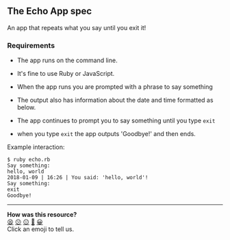 ## The Echo App spec

An app that repeats what you say until you exit it!

### Requirements

- The app runs on the command line.

- It's fine to use Ruby or JavaScript.

- When the app runs you are prompted with a phrase to say something

- The output also has information about the date and time formatted as below.

- The app continues to prompt you to say something until you type `exit`

- when you type `exit` the app outputs 'Goodbye!' and then ends.

Example interaction:

```
$ ruby echo.rb
Say something:
hello, world
2018-01-09 | 16:26 | You said: 'hello, world'!
Say something:
exit
Goodbye!
```

<!-- BEGIN GENERATED SECTION DO NOT EDIT -->

---

**How was this resource?**  
[😫](https://airtable.com/shrUJ3t7KLMqVRFKR?prefill_Repository=skills-workshops&prefill_File=process_review/exercises/echo/README.md&prefill_Sentiment=😫) [😕](https://airtable.com/shrUJ3t7KLMqVRFKR?prefill_Repository=skills-workshops&prefill_File=process_review/exercises/echo/README.md&prefill_Sentiment=😕) [😐](https://airtable.com/shrUJ3t7KLMqVRFKR?prefill_Repository=skills-workshops&prefill_File=process_review/exercises/echo/README.md&prefill_Sentiment=😐) [🙂](https://airtable.com/shrUJ3t7KLMqVRFKR?prefill_Repository=skills-workshops&prefill_File=process_review/exercises/echo/README.md&prefill_Sentiment=🙂) [😀](https://airtable.com/shrUJ3t7KLMqVRFKR?prefill_Repository=skills-workshops&prefill_File=process_review/exercises/echo/README.md&prefill_Sentiment=😀)  
Click an emoji to tell us.

<!-- END GENERATED SECTION DO NOT EDIT -->
